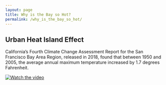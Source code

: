 ```yaml
---
layout: page
title: Why is the Bay so Hot?
permalink: /why_is_the_bay_so_hot/
---
```


## Urban Heat Island Effect ## 

California’s Fourth Climate Change Assessment Report for the San Francisco Bay Area Region, released in 2018, found that between 1950 and 2005, the average annual maximum temperature increased by 1.7 degrees Fahrenheit. 

[![Watch the video](https://img.youtube.com/vi/Y-bVwPRy_no/maxresdefault.jpg)](https://youtu.be/Y-bVwPRy_no)
